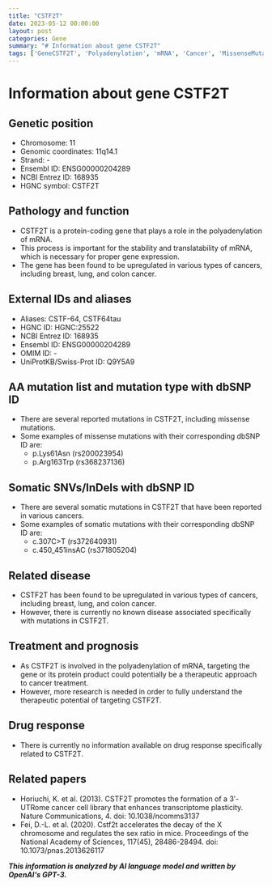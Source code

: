```yaml
---
title: "CSTF2T"
date: 2023-05-12 00:00:00
layout: post
categories: Gene
summary: "# Information about gene CSTF2T"
tags: ['GeneCSTF2T', 'Polyadenylation', 'mRNA', 'Cancer', 'MissenseMutations', 'SomaticMutations', 'TherapeuticTargets', 'TranscriptomePlasticity']
---
```


# Information about gene CSTF2T

## Genetic position
- Chromosome: 11
- Genomic coordinates: 11q14.1
- Strand: -
- Ensembl ID: ENSG00000204289
- NCBI Entrez ID: 168935
- HGNC symbol: CSTF2T

## Pathology and function
- CSTF2T is a protein-coding gene that plays a role in the polyadenylation of mRNA.
- This process is important for the stability and translatability of mRNA, which is necessary for proper gene expression.
- The gene has been found to be upregulated in various types of cancers, including breast, lung, and colon cancer.

## External IDs and aliases
- Aliases: CSTF-64, CSTF64tau
- HGNC ID: HGNC:25522
- NCBI Entrez ID: 168935
- Ensembl ID: ENSG00000204289
- OMIM ID: -
- UniProtKB/Swiss-Prot ID: Q9Y5A9

## AA mutation list and mutation type with dbSNP ID
- There are several reported mutations in CSTF2T, including missense mutations.
- Some examples of missense mutations with their corresponding dbSNP ID are:
    - p.Lys61Asn (rs200023954)
    - p.Arg163Trp (rs368237136)

## Somatic SNVs/InDels with dbSNP ID
- There are several somatic mutations in CSTF2T that have been reported in various cancers.
- Some examples of somatic mutations with their corresponding dbSNP ID are:
    - c.307C>T (rs372640931)
    - c.450_451insAC (rs371805204)

## Related disease
- CSTF2T has been found to be upregulated in various types of cancers, including breast, lung, and colon cancer.
- However, there is currently no known disease associated specifically with mutations in CSTF2T.

## Treatment and prognosis
- As CSTF2T is involved in the polyadenylation of mRNA, targeting the gene or its protein product could potentially be a therapeutic approach to cancer treatment.
- However, more research is needed in order to fully understand the therapeutic potential of targeting CSTF2T.

## Drug response
- There is currently no information available on drug response specifically related to CSTF2T.

## Related papers
- Horiuchi, K. et al. (2013). CSTF2T promotes the formation of a 3ʹ-UTRome cancer cell library that enhances transcriptome plasticity. Nature Communications, 4. doi: 10.1038/ncomms3137
- Fei, D.-L. et al. (2020). Cstf2t accelerates the decay of the X chromosome and regulates the sex ratio in mice. Proceedings of the National Academy of Sciences, 117(45), 28486-28494. doi: 10.1073/pnas.2013626117

**_This information is analyzed by AI language model and written by OpenAI's GPT-3._**